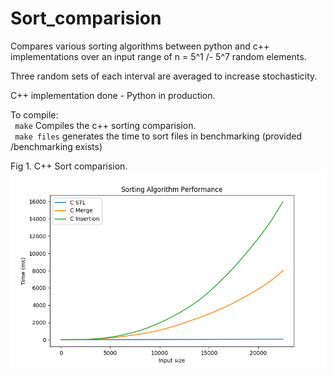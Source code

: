 # Sort_comparision
Compares various sorting algorithms between python and c++ implementations
over an input range of n = 5^1 /- 5^7 random elements.

Three random sets of each interval are averaged to increase stochasticity.  
  
C++ implementation done \- Python in production.  


To compile:  
    ``` make``` Compiles the c++ sorting comparision.  
    ``` make files``` generates the time to sort files in benchmarking (provided /benchmarking exists)  
    
   Fig 1. C++ Sort comparision.
   ![](https://github.com/Pokemonpower92/Sort_comparision/blob/master/graphs/Figure_2.png)
